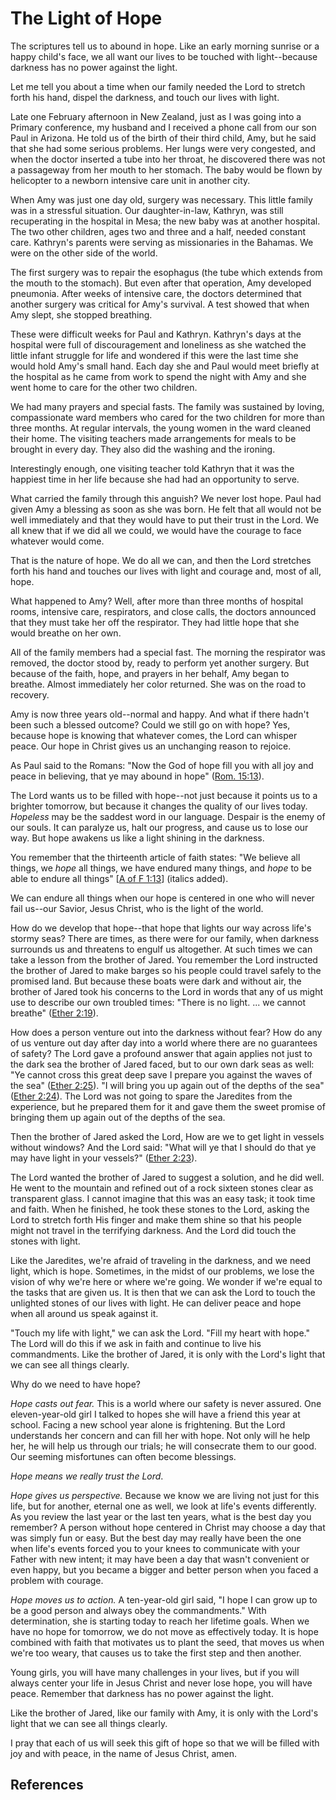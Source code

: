 # The Light of Hope

The scriptures tell us to abound in hope. Like an early morning sunrise or a
happy child's face, we all want our lives to be touched with light--because
darkness has no power against the light.

Let me tell you about a time when our family needed the Lord to stretch forth
his hand, dispel the darkness, and touch our lives with light.

Late one February afternoon in New Zealand, just as I was going into a Primary
conference, my husband and I received a phone call from our son Paul in
Arizona. He told us of the birth of their third child, Amy, but he said that
she had some serious problems. Her lungs were very congested, and when the
doctor inserted a tube into her throat, he discovered there was not a
passageway from her mouth to her stomach. The baby would be flown by
helicopter to a newborn intensive care unit in another city.

When Amy was just one day old, surgery was necessary. This little family was
in a stressful situation. Our daughter-in-law, Kathryn, was still recuperating
in the hospital in Mesa; the new baby was at another hospital. The two other
children, ages two and three and a half, needed constant care. Kathryn's
parents were serving as missionaries in the Bahamas. We were on the other side
of the world.

The first surgery was to repair the esophagus (the tube which extends from the
mouth to the stomach). But even after that operation, Amy developed pneumonia.
After weeks of intensive care, the doctors determined that another surgery was
critical for Amy's survival. A test showed that when Amy slept, she stopped
breathing.

These were difficult weeks for Paul and Kathryn. Kathryn's days at the
hospital were full of discouragement and loneliness as she watched the little
infant struggle for life and wondered if this were the last time she would
hold Amy's small hand. Each day she and Paul would meet briefly at the
hospital as he came from work to spend the night with Amy and she went home to
care for the other two children.

We had many prayers and special fasts. The family was sustained by loving,
compassionate ward members who cared for the two children for more than three
months. At regular intervals, the young women in the ward cleaned their home.
The visiting teachers made arrangements for meals to be brought in every day.
They also did the washing and the ironing.

Interestingly enough, one visiting teacher told Kathryn that it was the
happiest time in her life because she had had an opportunity to serve.

What carried the family through this anguish? We never lost hope. Paul had
given Amy a blessing as soon as she was born. He felt that all would not be
well immediately and that they would have to put their trust in the Lord. We
all knew that if we did all we could, we would have the courage to face
whatever would come.

That is the nature of hope. We do all we can, and then the Lord stretches
forth his hand and touches our lives with light and courage and, most of all,
hope.

What happened to Amy? Well, after more than three months of hospital rooms,
intensive care, respirators, and close calls, the doctors announced that they
must take her off the respirator. They had little hope that she would breathe
on her own.

All of the family members had a special fast. The morning the respirator was
removed, the doctor stood by, ready to perform yet another surgery. But
because of the faith, hope, and prayers in her behalf, Amy began to breathe.
Almost immediately her color returned. She was on the road to recovery.

Amy is now three years old--normal and happy. And what if there hadn't been
such a blessed outcome? Could we still go on with hope? Yes, because hope is
knowing that whatever comes, the Lord can whisper peace. Our hope in Christ
gives us an unchanging reason to rejoice.

As Paul said to the Romans: "Now the God of hope fill you with all joy and
peace in believing, that ye may abound in hope" ([Rom.
15:13](/scriptures/nt/rom/15.13?lang=eng#12)).

The Lord wants us to be filled with hope--not just because it points us to a
brighter tomorrow, but because it changes the quality of our lives today.
_Hopeless_ may be the saddest word in our language. Despair is the enemy of
our souls. It can paralyze us, halt our progress, and cause us to lose our
way. But hope awakens us like a light shining in the darkness.

You remember that the thirteenth article of faith states: "We believe all
things, we _hope_ all things, we have endured many things, and _hope_ to be
able to endure all things" [[A of F
1:13](/scriptures/pgp/a-of-f/1.13?lang=eng#12)] (italics added).

We can endure all things when our hope is centered in one who will never fail
us--our Savior, Jesus Christ, who is the light of the world.

How do we develop that hope--that hope that lights our way across life's
stormy seas? There are times, as there were for our family, when darkness
surrounds us and threatens to engulf us altogether. At such times we can take
a lesson from the brother of Jared. You remember the Lord instructed the
brother of Jared to make barges so his people could travel safely to the
promised land. But because these boats were dark and without air, the brother
of Jared took his concerns to the Lord in words that any of us might use to
describe our own troubled times: "There is no light. ... we cannot breathe"
([Ether 2:19](/scriptures/bofm/ether/2.19?lang=eng#18)).

How does a person venture out into the darkness without fear? How do any of us
venture out day after day into a world where there are no guarantees of
safety? The Lord gave a profound answer that again applies not just to the
dark sea the brother of Jared faced, but to our own dark seas as well: "Ye
cannot cross this great deep save I prepare you against the waves of the sea"
([Ether 2:25](/scriptures/bofm/ether/2.25?lang=eng#24)). "I will bring you up
again out of the depths of the sea" ([Ether
2:24](/scriptures/bofm/ether/2.24?lang=eng#23)). The Lord was not going to
spare the Jaredites from the experience, but he prepared them for it and gave
them the sweet promise of bringing them up again out of the depths of the sea.

Then the brother of Jared asked the Lord, How are we to get light in vessels
without windows? And the Lord said: "What will ye that I should do that ye may
have light in your vessels?" ([Ether
2:23](/scriptures/bofm/ether/2.23?lang=eng#22)).

The Lord wanted the brother of Jared to suggest a solution, and he did well.
He went to the mountain and refined out of a rock sixteen stones clear as
transparent glass. I cannot imagine that this was an easy task; it took time
and faith. When he finished, he took these stones to the Lord, asking the Lord
to stretch forth His finger and make them shine so that his people might not
travel in the terrifying darkness. And the Lord did touch the stones with
light.

Like the Jaredites, we're afraid of traveling in the darkness, and we need
light, which is hope. Sometimes, in the midst of our problems, we lose the
vision of why we're here or where we're going. We wonder if we're equal to the
tasks that are given us. It is then that we can ask the Lord to touch the
unlighted stones of our lives with light. He can deliver peace and hope when
all around us speak against it.

"Touch my life with light," we can ask the Lord. "Fill my heart with hope."
The Lord will do this if we ask in faith and continue to live his
commandments. Like the brother of Jared, it is only with the Lord's light that
we can see all things clearly.

Why do we need to have hope?

_Hope casts out fear._ This is a world where our safety is never assured. One
eleven-year-old girl I talked to hopes she will have a friend this year at
school. Facing a new school year alone is frightening. But the Lord
understands her concern and can fill her with hope. Not only will he help her,
he will help us through our trials; he will consecrate them to our good. Our
seeming misfortunes can often become blessings.

_Hope means we really trust the Lord_.

_Hope gives us perspective._ Because we know we are living not just for this
life, but for another, eternal one as well, we look at life's events
differently. As you review the last year or the last ten years, what is the
best day you remember? A person without hope centered in Christ may choose a
day that was simply fun or easy. But the best day may really have been the one
when life's events forced you to your knees to communicate with your Father
with new intent; it may have been a day that wasn't convenient or even happy,
but you became a bigger and better person when you faced a problem with
courage.

_Hope moves us to action._ A ten-year-old girl said, "I hope I can grow up to
be a good person and always obey the commandments." With determination, she is
starting today to reach her lifetime goals. When we have no hope for tomorrow,
we do not move as effectively today. It is hope combined with faith that
motivates us to plant the seed, that moves us when we're too weary, that
causes us to take the first step and then another.

Young girls, you will have many challenges in your lives, but if you will
always center your life in Jesus Christ and never lose hope, you will have
peace. Remember that darkness has no power against the light.

Like the brother of Jared, like our family with Amy, it is only with the
Lord's light that we can see all things clearly.

I pray that each of us will seek this gift of hope so that we will be filled
with joy and with peace, in the name of Jesus Christ, amen.

## References

